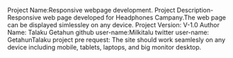 Project Name:Responsive webpage development.
Project Description-Responsive web page developed for Headphones Campany.The    web page can be displayed simlessley on any device.
Project Version: V-1.0
Author Name: Talaku Getahun
github user-name:Milkitalu
twitter user-name: GetahunTalaku
project pre request: The site should work seamlesly on any device including mobile, tablets, laptops, and big monitor desktop.

